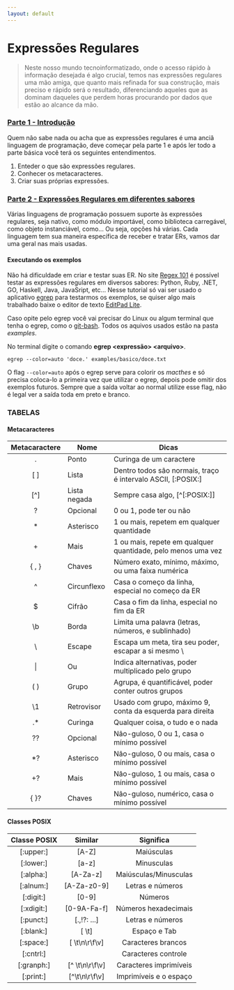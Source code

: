 ```yaml
---
layout: default
---
```

# Expressões Regulares


> Neste nosso mundo tecnoinformatizado, onde o acesso rápido à informação desejada é algo crucial, temos nas expressões regulares uma mão amiga, que quanto mais refinada for sua construção, mais preciso e rápido será o resultado, diferenciando aqueles que as dominam daqueles que perdem horas procurando por dados que estão ao alcance da mão.
>

### [Parte 1 - Introdução]({{site.url}}parte_1/intro)

Quem não sabe nada ou acha que as expressões regulares é uma anciã linguagem de programação, deve começar pela parte 1 e após ler todo a parte básica você terá os seguintes entendimentos.

1. Enteder o que são expressões regulares.
2. Conhecer os metacaracteres.
3. Criar suas próprias expressões.

### [Parte 2 - Expressões Regulares em diferentes sabores]({{site.url}}parte_2/intro-linguagens)

Várias linguagens de programação possuem suporte às expressões regulares, seja nativo, como módulo importável, como biblioteca carregável, como objeto instanciável, como... Ou seja, opções há várias. Cada linguagem tem sua maneira específica de receber e tratar ERs, vamos dar uma geral nas mais usadas.

#### Executando os exemplos

Não há dificuldade em criar e testar suas ER. No site [Regex 101](https://regex101.com/) é possível testar as expressões regulares em diversos sabores: Python, Ruby, .NET, GO, Haskell, Java, JavaSript, etc… Nesse tutorial só vai ser usado o aplicativo [egrep](https://jneves.wordpress.com/tag/egrep/) para testarmos os exemplos, se quiser algo mais trabalhado baixe o editor de texto [EditPad Lite](https://www.editpadlite.com/download.html).

Caso opite pelo egrep você vai precisar do Linux ou algum terminal que tenha o egrep, como o [git-bash](https://git-scm.com/downloads). Todos os aquivos usados estão na pasta *examples*.

No terminal digite o comando **egrep \<expressão> \<arquivo>**.

```
egrep --color=auto 'doce.' examples/basico/doce.txt
```

O flag `--color=auto` após o egrep serve para colorir os *macthes* e só precisa coloca-lo a primeira vez que utilizar o egrep, depois pode omitir dos exemplos futuros. Sempre que a saída voltar ao normal utilize esse flag, não é legal ver a saída toda em preto e branco.

### TABELAS

#### Metacaracteres

| Metacaractere | Nome         | Dicas                                                         |
| :-----------: | ------------ | ------------------------------------------------------------- |
|    .          | Ponto        | Curinga de um caractere                                       |
|   [ ]         | Lista        | Dentro todos são normais, traço é intervalo ASCII, [:POSIX:] |
|   [^]         | Lista negada | Sempre casa algo, \[^[:POSIX:]]                               |
|    ?          | Opcional     | 0 ou 1, pode ter ou não                                       |
|    *          | Asterisco    | 1 ou mais, repetem em qualquer quantidade                     |
|    +          | Mais         | 1 ou mais, repete em qualquer quantidade, pelo menos uma vez   |
|   { , }       | Chaves       | Número exato, mínimo, máximo, ou uma faixa numérica           |
|    ^          | Circunflexo  | Casa o começo da linha, especial no começo da ER               |
|    $          | Cifrão       | Casa o fim da linha, especial no fim da ER                    |
|   \b          | Borda        | Limita uma palavra (letras, números, e sublinhado)           |
|    \          | Escape       | Escapa um meta, tira seu poder, escapar a si mesmo \\         |
|   \|          | Ou           | Indica alternativas, poder multiplicado pelo grupo            |
|   ( )         | Grupo        | Agrupa, é quantificável, poder conter outros grupos           |
|   \1          | Retrovisor   | Usado com grupo, máximo 9, conta da esquerda para direita     |
|   .*          | Curinga      | Qualquer coisa, o tudo e o nada                               |
|   ??          | Opcional     | Não-guloso, 0 ou 1, casa o mínimo possível                    |
|   *?          | Asterisco    | Não-guloso, 0 ou mais, casa o mínimo possível                 |
|   +?          | Mais         | Não-guloso, 1 ou mais, casa o mínimo possível                 |
|   { }?        | Chaves       | Não-guloso, numérico, casa o mínimo possível                  |

#### Classes POSIX

| Classe POSIX |  Similar       |    Significa           |
| :----------: | :------------: | :--------------------: |
| [:upper:]    |   [A-Z]        |    Maiúsculas          |
| [:lower:]    |   [a-z]        |    Minusculas          |
| [:alpha:]    |  [A-Za-z]      | Maiúsculas/Minusculas  |
| [:alnum:]    | [A-Za-z0-9]    |  Letras e números      |
| [:digit:]    |   [0-9]        |    Números             |
| [:xdigit:]   | [0-9A-Fa-f]    | Números hexadecimais   |
| [:punct:]    | [.,!?: ...]    |  Letras e números      |
| [:blank:]    |   [ \t]        |   Espaço e Tab         |
| [:space:]    | [ \t\n\r\f\v]  |  Caracteres brancos    |
| [:cntrl:]    |                | Caracteres controle    |
| [:granph:]   | [^ \t\n\r\f\v] | Caracteres imprimíveis |
| [:print:]    | [^\t\n\r\f\v]  | Imprimíveis e o espaço |
